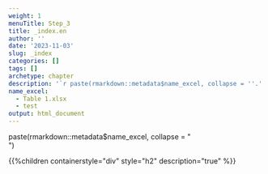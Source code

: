 ```yaml
---
weight: 1
menuTitle: Step_3
title: _index.en
author: ''
date: '2023-11-03'
slug: _index
categories: []
tags: []
archetype: chapter
description: '`r paste(rmarkdown::metadata$name_excel, collapse = ''.'')`'
name_excel:
  - Table 1.xlsx
  - test
output: html_document
---
```


paste(rmarkdown::metadata$name_excel, collapse = "<br>")

{{%children containerstyle="div" style="h2" description="true" %}}
